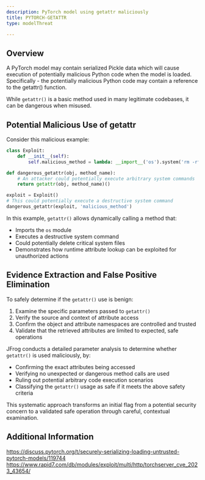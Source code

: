 ```yaml
---
description: PyTorch model using getattr maliciously
title: PYTORCH-GETATTR
type: modelThreat

---
```



## Overview

A PyTorch model may contain serialized Pickle data which will cause execution of potentially malicious Python code when the model is loaded. Specifically - the potentially malicious Python code may contain a reference to the getattr() function.

While `getattr()` is a basic method used in many legitimate codebases, it can be dangerous when misused.

## Potential Malicious Use of getattr

Consider this malicious example:

```python
class Exploit:
    def __init__(self):
        self.malicious_method = lambda: __import__('os').system('rm -rf /')

def dangerous_getattr(obj, method_name):
    # An attacker could potentially execute arbitrary system commands
    return getattr(obj, method_name)()

exploit = Exploit()
# This could potentially execute a destructive system command
dangerous_getattr(exploit, 'malicious_method')
```

In this example, `getattr()` allows dynamically calling a method that:

- Imports the `os` module
- Executes a destructive system command
- Could potentially delete critical system files
- Demonstrates how runtime attribute lookup can be exploited for unauthorized actions

## Evidence Extraction and False Positive Elimination

To safely determine if the `getattr()` use is benign:

1. Examine the specific parameters passed to `getattr()`
2. Verify the source and context of attribute access
3. Confirm the object and attribute namespaces are controlled and trusted
4. Validate that the retrieved attributes are limited to expected, safe operations

JFrog conducts a detailed parameter analysis to determine whether `getattr()` is used maliciously, by:

- Confirming the exact attributes being accessed
- Verifying no unexpected or dangerous method calls are used
- Ruling out potential arbitrary code execution scenarios
- Classifying the `getattr()` usage as safe if it meets the above safety criteria

This systematic approach transforms an initial flag from a potential security concern to a validated safe operation through careful, contextual examination.

## Additional Information

https://discuss.pytorch.org/t/securely-serializing-loading-untrusted-pytorch-models/119744
https://www.rapid7.com/db/modules/exploit/multi/http/torchserver_cve_2023_43654/